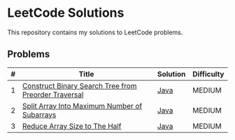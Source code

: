 # LeetCode Solutions
This repository contains my solutions to LeetCode problems.

## Problems
| # | Title                                                                                                                                                   | Solution                                                                           | Difficulty |
|---|---------------------------------------------------------------------------------------------------------------------------------------------------------|------------------------------------------------------------------------------------|------------|
| 1 | [Construct Binary Search Tree from Preorder Traversal](https://leetcode.com/problems/construct-binary-search-tree-from-preorder-traversal/description/) | [Java](./src/main/java/dev/karpiuk/BSTPreorderTraversal/BSTPreorderTraversal.java) | MEDIUM     |
| 2 | [Split Array Into Maximum Number of Subarrays](https://leetcode.com/problems/split-array-into-maximum-number-of-subarrays/description/)                 | [Java](./src/main/java/dev/karpiuk/ArrSplitMaxNum/ArrSplitMaxNum.java)             | MEDIUM     |
| 3 | [Reduce Array Size to The Half](https://leetcode.com/problems/reduce-array-size-to-the-half/description/)                                               | [Java](./src/main/java/dev/karpiuk/ArrReduceSize/ArrReduceSize.java)               | MEDIUM     |


